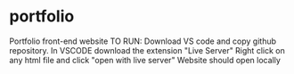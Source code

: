 # portfolio
Portfolio front-end website
TO RUN:
Download VS code and copy github repository.
In VSCODE download the extension "Live Server"
Right click on any html file and click "open with live server"
Website should open locally
